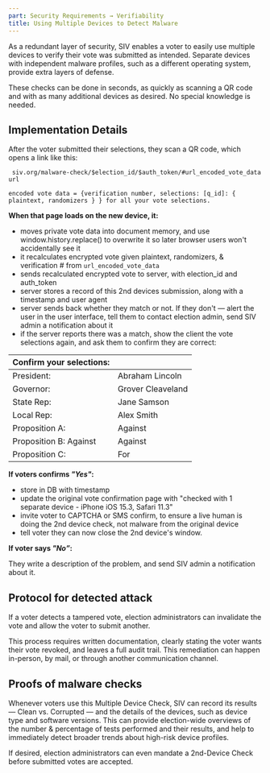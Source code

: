 ```yaml
---
part: Security Requirements → Verifiability
title: Using Multiple Devices to Detect Malware
---
```


As a redundant layer of security, SIV enables a voter to easily use multiple devices to verify their vote was submitted as intended. Separate devices with independent malware profiles, such as a different operating system, provide extra layers of defense.

These checks can be done in seconds, as quickly as scanning a QR code and with as many additional devices as desired. No special knowledge is needed.

## Implementation Details

After the voter submitted their selections, they scan a QR code, which opens a link like this:

```
 siv.org/malware-check/$election_id/$auth_token/#url_encoded_vote_data url
```

```
encoded vote data = {verification number, selections: [q_id]: { plaintext, randomizers } } for all your vote selections.
```

**When that page loads on the new device, it:**

- moves private vote data into document memory, and use window.history.replace() to overwrite it so later browser users won't accidentally see it
- it recalculates encrypted vote given plaintext, randomizers, & verification \# from `url_encoded_vote_data`
- sends recalculated encrypted vote to server, with election_id and auth_token
- server stores a record of this 2nd devices submission, along with a timestamp and user agent
- server sends back whether they match or not. If they don't — alert the user in the user interface, tell them to contact election admin, send SIV admin a notification about it
- if the server reports there was a match, show the client the vote selections again, and ask them to confirm they are correct:

| Confirm your selections: |                   |
| ------------------------ | ----------------- |
| President:               | Abraham Lincoln   |
| Governor:                | Grover Cleaveland |
| State Rep:               | Jane Samson       |
| Local Rep:               | Alex Smith        |
| Proposition A:           | Against           |
| Proposition B: Against   | Against           |
| Proposition C:           | For               |

**If voters confirms _"Yes"_:**

- store in DB with timestamp
- update the original vote confirmation page with "checked with 1 separate device - iPhone iOS 15.3, Safari 11.3"
- invite voter to CAPTCHA or SMS confirm, to ensure a live human is doing the 2nd device check, not malware from the original device
- tell voter they can now close the 2nd device's window.

**If voter says _"No”_:**

They write a description of the problem, and send SIV admin a notification about it.

## Protocol for detected attack

If a voter detects a tampered vote, election administrators can invalidate the vote and allow the voter to submit another.

This process requires written documentation, clearly stating the voter wants their vote revoked, and leaves a full audit trail. This remediation can happen in-person, by mail, or through another communication channel.

## Proofs of malware checks

Whenever voters use this Multiple Device Check, SIV can record its results — Clean vs. Corrupted — and the details of the devices, such as device type and software versions. This can provide election-wide overviews of the number & percentage of tests performed and their results, and help to immediately detect broader trends about high-risk device profiles.

If desired, election administrators can even mandate a 2nd-Device Check before submitted votes are accepted.
